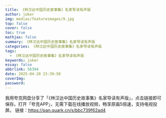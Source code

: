 ```yaml
---
title: 《林汉达中国历史故事集》名家导读有声版
author: joker
img: medias/featureimages/9.jpg
top: false
cover: false
toc: true
mathjax: false
summary: 《林汉达中国历史故事集》名家导读有声版
categories: 《林汉达中国历史故事集》名家导读有声版
tags:
  - 《林汉达中国历史故事集》名家导读有声版
keywords: joker
essay: false
abbrlink: 56394
date: 2025-04-20 23:39:50
coverImg:
password:
---
```


我用夸克网盘分享了「《林汉达中国历史故事集》名家导读有声版」，点击链接即可保存。打开「夸克APP」，无需下载在线播放视频，畅享原画5倍速，支持电视投屏。
链接：https://pan.quark.cn/s/bbc739f62ad4

